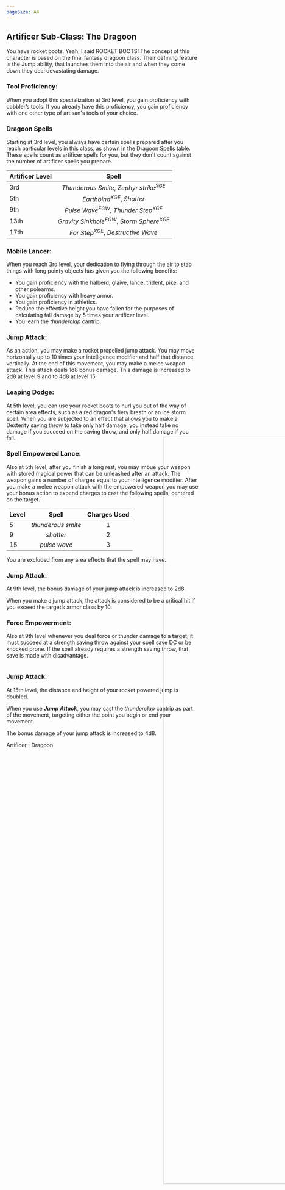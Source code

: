 ```yaml
---
pageSize: A4
---
```


<style>

:root {
  --main-color:           #9B0719;
  --main-color-dark:      #0F6475;
  --main-color-light:     #5BB1C2;
  --main-color-lighter:   #D0E8ED;
  --main-color-lightest:  #F6FDFE;

  --main-color-stripe1:   #fbfbfb;
  --main-color-stripe2:   #f5f5f5;
}

.smallerRE {
    font-size: 5.5pt;
}

.smallerIT {
    font-size: 5.5pt;
    font-style: italic;
}

.phb .classTable h5,
.phb blockquote h5,

.phb .classTable {
    border: 3px solid var(--main-color);
    margin: 0em 0.2em 1.5em 0.2em;
    padding: 0 .5em;
    border-image: -webkit-linear-gradient(135deg, var(--main-color) 0%, var(--main-color-lightest) 50%, var(--main-color) 100%) 1;
    background: #fff;
    position: relative;
}

.phb .classTable:before, .phb .classTable:after {
    content: "";
    border: 3px solid var(--main-color);
    position: absolute;
    z-index: -1;
    display: inline-block;
    padding: 12px;
}

.phb .classTable:before { top: -9px; left: -9px; }
.phb .classTable:after {bottom: -9px; right: -9px; }

.phb{
	width : 210mm;
	height : 297mm;
	padding: 8mm;
	column-gap: 4mm;
}

/** Import Fonts **/
@import url('https://fonts.googleapis.com/css?family=IM+Fell+English');
@import url('https://fonts.googleapis.com/css?family=Uncial+Antiqua');
/** Defining fonts **/
@font-face {
	font-family: 'First Order';
	src: url('https://groumy.github.io/homebrewery-sotdl/fonts/firstv2.ttf')
}
@font-face {
	font-family: 'GothamBold';
	src: url('https://groumy.github.io/homebrewery-sotdl/fonts/GothamBold%20Regular.otf')
}
@font-face {
	font-family: 'GothamBook';
	src: url('https://groumy.github.io/homebrewery-sotdl/fonts/GothamBook%20Regular.otf')
}
@font-face {
	font-family: 'JSL Ancient';
	src: url('https://groumy.github.io/homebrewery-sotdl/fonts/jancieni.ttf')
}
@font-face {
	font-family: 'Poison Hope';
	src: url('https://groumy.github.io/homebrewery-sotdl/fonts/PoisonHope-Regular.otf')
}

/**	**/

/*
.phb#p1:after {
	background: none;
	background-image: none;
	content:"";
}
*/

.phb:after {
	background: none;
	background-image: url('https://groumy.github.io/homebrewery-sotdl/images/page-number-pentagram.png');
	background-size: 90px 90px;
	background-repeat: no-repeat;
	background-position: 0px calc(100% - 0px);
	height: 90px;
}

.phb {
	font-family: Athelas;
	background: url('https://groumy.github.io/homebrewery-sotdl/images/sotdl-background-small.jpg');
	background-size: 100% 100%;
	background-repeat: no-repeat;
}

.phb h1{
	font-family: "First Order";
	font-size: 220%;
	text-align: center;
	text-shadow: 0px 0px 5px black;
	color:white;
	text-transform: uppercase;
	background-image: url('https://groumy.github.io/homebrewery-sotdl/images/h1.banner-large.png');
	background-size: 100% 102.5%;
	padding-top: 0.45em;
	padding-bottom : 25px;
	margin-left : 1mm;
	margin-right : 0mm;
	margin-top : -1mm;
	-webkit-font-smoothing: antialiased;
}

.phb h1+p::first-letter {
	float: inherit;
	font-family: inherit;
	font-size: inherit;
	color: inherit;
	line-height: inherit;
}

.phb h2,.phb h3,.phb h4,.phb h5,.phb h6,.phb h7 {
	font-family: "Portmanteau",'IM Fell English';
	text-transform : uppercase;
	text-align: left;
	color: rgb(155,7,25);
	font-weight: 350;
	line-height: 1;
}

.phb h2{
	font-size: 125%;
}

.phb h3{
	font-size: 110%;
	border-bottom-style: none;
        margin-top:auto;
        margin-bottom:auto;
        line-height: 1;
}

.phb h4{
	font-size: 107.5%;
}

.phb h5{
	font-size: 105%;
	border-bottom-style: solid;
	border-bottom-color: black;
	border-bottom-width: 1px;
}

.phb h6{
	font-size: 102.5%;
	border-bottom-style: solid;
	border-bottom-color: black;
	border-bottom-width: 1px;
	color: black;
}

.phb p, .phb li, .phb ol{
	font-family: 'GothamBook';
	font-size: 7.5pt;
    text-align: left;
    padding-right: 1mm;
    padding-left: 1.1mm;
}

.phb table thead th {
	background-color: #000000;
	color: #ffffff;
	font-family: "GothamBook";
	font-size:.85em;
	padding-top: 3px;
	padding-bottom: 3px;
}
.phb table tbody tr{
	font-family: "GothamBook";
	font-size:.85em;
}

.phb table tbody tr:nth-child(odd){
	background-color: initial;
	font-family: "GothamBook";
	font-size:.85em;
}

.phb table tbody tr:nth-child(even) {
	background-color: #fff;
	font-family: "GothamBook";
	font-size:.85em;
}

.phb strong em, .phb em strong{
	color: rgb(155,7,25);
	font-style : normal;
	font-weight: bold;
}

.phb blockquote{
	border-image: url('https://groumy.github.io/homebrewery-sotdl/images/parchment.png') 50 round;
	background-color: transparent;
	background-image: url('https://groumy.github.io/homebrewery-sotdl/images/parchment-back.png');
	box-shadow: none;
	padding-left: 20px;
	padding-right:20px;
	padding-top:10px;
}

.phb blockquote h5{
	border: none;
	text-align: center;
	padding-bottom: 10px;
}

.phb blockquote p{
	font-size:0.83em;
}

.phb .descriptive{
	border: none;
	background-color: transparent;
	box-shadow: none;
	font-style: italic;
	padding-left:30px;
}

.phb .descriptive h5{
	font-style:normal;
	color:black;
	text-align:center;
}

.phb .footnote{
	color:black;
	font-family: "First Order";
	font-size: 2.5em;
	width:100%;
	bottom:0px;
}

.phb .pageNumber {
	margin-bottom:6px;
	vertical-align: middle;
	font-size: 12pt;
	color: rgb(155,7,25);
	margin-right:0mm;
	margin-left:0mm;
	margin-top:2mm;
}

.phb .pageNumber.auto{
	bottom:20px;
}

.phb .pageNumber.auto::after{
	height:20px;
}

.phb .pageNumber.auto p{
	font-family: "First Order";
	font-size: 12pt;
	color: black;
	text-align: center;
}

.phb .pageNumber p{
	font-family: "First Order";
	font-size: 12pt;
	color: black;
	text-align: center;
}

.html-code code{
	visibility: visible;
	box-shadow: 1px 1px 1px black;
	background-color: #000;
	font-family: 'Lucida Console'
}

.phb hr{
	visibility: invisible;
	border-style : solid;
	border-color: black;
	border-width: 1px 0px 0px 0px;
	position: relative;
}

.phb p+hr{
	top: -5px;
}


.phb .spell h4{
	font-size: 0.5em;
}

.phb:nth-child(odd):after {
	transform: scaleX(-1);
}

.phb:nth-child(even):after {
	transform: scaleX(1);
}


/** Monster Stat Block **/

.phb hr+blockquote{
	padding : 0px;
}

.phb hr+blockquote h1{
	font-family : Athelas;
	background-color: black;
	background-image : none;
	color : white;
	font-weight: bold;
	font-size: 1em;
	padding: 5px;
	float:left;
	margin: 0px;
	width:60%;
	text-align: left;
}

.phb hr+blockquote h2{
	font-family : Athelas;
	background-color: black;
	color : white;
	font-weight: bold;
	font-size: 1.2em;
	padding: 5px;
	float:left;
	width: 100%;
	margin : 0px;
	text-align:left;
}

.phb hr+blockquote h3{
	background-color: #BBB;
	color: black;
	padding: 3px;
	padding-left: 5px;
	font-size: 0.8em;
	font-family: 'GothamBook';
	font-weight: bold;
	border-style : none;
}

.phb hr+blockquote h2+p{
	clear : both;
	background-color : darkred;
	color: white;
	padding : 3px;
	padding-left: 5px;
}

.phb hr+blockquote h2+p+hr,
.phb hr+blockquote h3+hr{
	display:none;
}

.phb hr+blockquote hr+ul li {
	margin-left: 5px;
	font-family: Athelas;
}

.phb hr+blockquote hr {
	background-image : none;
	visibility: visible;
	border-style: solid;
	border-color: black;
	border-width: 1px 0px 0px 0px;
	position: relative;
}

  .toc a {
    color: inherit !important;	/*toc specifically wants black text. This resets the headers*/
    font-size:8.5pt;
  }

  .toc li span:nth-child(2){	/*Allow dot leaders to fill remaining space but not overlap*/
    width: auto;
    overflow: hidden;
    white-space: nowrap;
    display: block;
  }

  .toc li span:nth-child(2):after{
    font-family		: "Portmanteau",'IM Fell English';	/*Remove any header styles from dot leaders*/
    font-size   	: 5pt;
    font-weight		: normal;
    color			: black;
    content:
      " ........................................."
      ".........................................."
      ".........................................."
      ".........................................."
      "..........................................";
  }

  .toc li span:first-child{
    float: right;
    font-family		: "Portmanteau",'IM Fell English';	/*Remove any header styles from page numbers*/
    font-size   	: 8.5pt;
    font-weight		: normal;
    color			: black;
	margin-left		: 1px;	/*Leaves a small space between page numbers and dot leaders*/
	margin-right:-0mm;
  }

/*Special cases for headings*/
  .toc li h3 span:nth-child(2):after{
  	content: " ";						/*Remove dot leaders on h3*/
  }

  .toc li h3 {
    margin-bottom: 4px !important;		/*Special spacing for h3*/
    margin-top: 10px !important;
    line-height: initial !important;	/*For some reason Multi-line h3 line spacing changed*/
	font-size:8.5pt;
	margin-right:0mm;
  }

.toc li h4 {
	margin-bottom: 4px !important;		/*Special spacing for h3*/
    margin-top: 10px !important;
    line-height: initial !important;	/*For some reason Multi-line h3 line spacing changed*/
	font-size:8.5pt;
	margin-right:0mm;
  }

  .toc li h3 span:first-child{
  	line-height: 1.8em !important;  	/*Line page numbers up with Multi-line h3 better*/
	font-size:8.5pt;
	margin-right:-0mm;
  }

  .toc ul ul {
  	margin-left: 10px !important;		/*Original lists intented too much*/
    margin-right: -4px !important;
  }

  .toc>ul>li {
	margin-bottom: initial !important;	/*margin for list items needs to be removed or 0*/
	margin-right:0mm;
  }

.phb table {
  font-size: 9pt;
  margin-bottom:auto;
}

.phb p + ul {
    margin-top: -1mm;
}

.phb li + li {
    margin-top: 0mm;
}

.phb li {
    line-height: 1.03;
}

</style>

## Artificer Sub-Class: The Dragoon

You have rocket boots. Yeah, I said ROCKET BOOTS! The concept of this character is based on the final fantasy dragoon class. Their defining feature is the Jump ability, that launches them into the air and when they come down they deal devastating damage.

### Tool Proficiency:

When you adopt this specialization at 3rd level, you gain proficiency with cobbler’s tools. If you already have this proficiency, you gain proficiency with one other type of artisan's tools of your choice.

### Dragoon Spells

Starting at 3rd level, you always have certain spells prepared after you reach particular levels in this class, as shown in the Dragoon Spells table. These spells count as artificer spells for you, but they don't count against the number of artificer spells you prepare.

| Artificer Level | Spell |
|:--|:--:|
| 3rd | *Thunderous Smite*, *Zephyr strike<sup>XGE</sup>* |
| 5th | *Earthbind<sup>XGE</sup>*, *Shatter* |
| 9th | *Pulse Wave<sup>EGW</sup>*, *Thunder Step<sup>XGE</sup>* |
| 13th | *Gravity Sinkhole<sup>EGW</sup>*, *Storm Sphere<sup>XGE</sup>* |
| 17th | *Far Step<sup>XGE</sup>*, *Destructive Wave* |

### Mobile Lancer:

When you reach 3rd level, your dedication to flying through the air to stab things with long pointy objects has given you the following benefits:

* You gain proficiency with the halberd, glaive, lance, trident, pike, and other polearms.
* You gain proficiency with heavy armor.
* You gain proficiency in athletics.
* Reduce the effective height you have fallen for the purposes of calculating fall damage by 5 times your artificer level.
* You learn the *thunderclap* cantrip.

### Jump Attack:

As an action, you may make a rocket propelled jump attack. You may move horizontally up to 10 times your intelligence modifier and half that distance vertically. At the end of this movement, you may make a melee weapon attack. This attack deals 1d8 bonus damage. This damage is increased to 2d8 at level 9 and to 4d8 at level 15.

### Leaping Dodge:

At 5th level, you can use your rocket boots to hurl you out of the way of certain area effects, such as a red dragon's fiery breath or an ice storm spell. When you are subjected to an effect that allows you to make a Dexterity saving throw to take only half damage, you instead take no damage if you succeed on the saving throw, and only half damage if you fail.

### Spell Empowered Lance:

Also at 5th level, after you finish a long rest, you may imbue your weapon with stored magical power that can be unleashed after an attack. The weapon gains a number of charges equal to your intelligence modifier. After you make a melee weapon attack with the empowered weapon you may use your bonus action to expend charges to cast the following spells, centered on the target.

| Level | Spell | Charges Used |
|:--|:--:|:--:|
| 5 | *thunderous smite* | 1 |
| 9 | *shatter* | 2 |
| 15 | *pulse wave* | 3 |

You are excluded from any area effects that the spell may have.

### Jump Attack:

At 9th level, the bonus damage of your jump attack is increased to 2d8.

When you make a jump attack, the attack is considered to be a critical hit if you exceed the target’s armor class by 10.

### Force Empowerment:

Also at 9th level whenever you deal force or thunder damage to a target, it must succeed at a strength saving throw against your spell save DC or be knocked prone. If the spell already requires a strength saving throw, that save is made with disadvantage.

```
```

### Jump Attack:

At 15th level, the distance and height of your rocket powered jump is doubled.

When you use ***Jump Attack***, you may cast the *thunderclap* cantrip as part of the movement, targeting either the point you begin or end your movement.

The bonus damage of your jump attack is increased to 4d8.

<img src="https://vignette.wikia.nocookie.net/finalfantasy/images/7/7f/Kain_-_012_CG.png" style="position:absolute;transform: scaleX(-1);bottom:0mm;right:-40mm;width:70%;">

<div class='pageNumber auto'></div>
<div class='footnote'>Artificer | Dragoon</div>